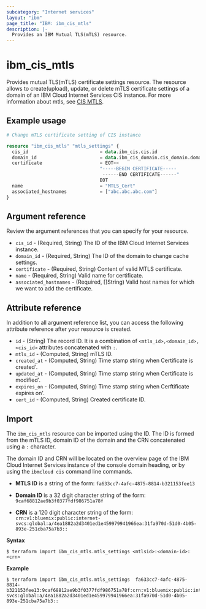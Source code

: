```yaml
---
subcategory: "Internet services"
layout: "ibm"
page_title: "IBM: ibm_cis_mtls"
description: |-
  Provides an IBM Mutual TLS(mTLS) resource.
---
```


# ibm_cis_mtls
 Provides mutual TLS(mTLS) certificate settings resource. The resource allows to create(upload), update, or delete mTLS certificate settings of a domain of an IBM Cloud Internet Services CIS instance. For more information about mtls, see [CIS MTLS](https://cloud.ibm.com/docs/cis?topic=cis-mtls-features).

## Example usage
```terraform
# Change mTLS certificate setting of CIS instance

resource "ibm_cis_mtls" "mtls_settings" {
  cis_id                          = data.ibm_cis.cis.id
  domain_id                       = data.ibm_cis_domain.cis_domain.domain_id
  certificate                     = EOT<<
                                  "-----BEGIN CERTIFICATE----- 
                                   ------END CERTIFICATE------"
                                  EOT
  name                            = "MTLS_Cert"
  associated_hostnames            = ["abc.abc.abc.com"]
}
```

## Argument reference
Review the argument references that you can specify for your resource. 

- `cis_id`                  - (Required, String) The ID of the IBM Cloud Internet Services instance.
- `domain_id`               - (Required, String) The ID of the domain to change cache settings.
- `certificate`             - (Required, String) Content of valid MTLS certificate.
- `name`                    - (Required, String) Valid name for certificate. 
- `associated_hostnames`    - (Required, []String) Valid host names for which we want to add the certificate.

## Attribute reference
In addition to all argument reference list, you can access the following attribute reference after your resource is created.

- `id`                      - (String) The record ID. It is a combination of `<mtls_id>,<domain_id>,<cis_id>` attributes concatenated with `:`.
- `mtls_id`                 - (Computed, String) mTLS ID.
- `created_at`              - (Computed, String) Time stamp string when Certificate is created'.
- `updated_at`              - (Computed, String) Time stamp string when Certificate is modified'.
- `expires_on`              - (Computed, String) Time stamp string when Cerftificate expires on'.
- `cert_id`                 - (Computed, String) Created certificate ID.



## Import
The `ibm_cis_mtls` resource can be imported using the ID. The ID is formed from the mTLS ID, domain ID of the domain and the CRN concatenated  using a `:` character.

The domain ID and CRN will be located on the overview page of the IBM Cloud Internet Services instance of the console domain heading, or by using the `ibmcloud cis` command line commands.

- **MTLS ID** is a string of the form: `fa633cc7-4afc-4875-8814-b321153fee13`

- **Domain ID** is a 32 digit character string of the form: `9caf68812ae9b3f0377fdf986751a78f`

- **CRN** is a 120 digit character string of the form: `crn:v1:bluemix:public:internet-svcs:global:a/4ea1882a2d3401ed1e459979941966ea:31fa970d-51d0-4b05-893e-251cba75a7b3::`

**Syntax**

```
$ terraform import ibm_cis_mtls.mtls_settings <mtlsid>:<domain-id>:<crn>
```

**Example**

```
$ terraform import ibm_cis_mtls.mtls_settings  fa633cc7-4afc-4875-8814-b321153fee13:9caf68812ae9b3f0377fdf986751a78f:crn:v1:bluemix:public:internet-svcs:global:a/4ea1882a2d3401ed1e459979941966ea:31fa970d-51d0-4b05-893e-251cba75a7b3::
```

